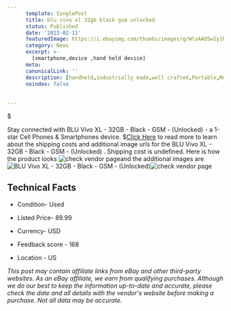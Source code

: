 ```yaml
---
      template: SinglePost
      title: blu vivo xl 32gb black gsm unlocked 
      status: Published
      date: '2023-02-11'
      featuredImage: https://i.ebayimg.com/thumbs/images/g/WlsAAOSw1y1hpbLU/s-l225.jpg
      category: News
      excerpt: >-
        [smartphone,device ,hand held device]
      meta:
      canonicalLink: ''
      description: [handheld,industrially made,well crafted,Portable,Mobile,Compact,Convenient,Lightweight,Maneuverable,Man-portable,Miniature,Carriable,Hand-held,Light,Holdable,Transportable,Mobile device,Pocket-sized,On-the-go,Wireless,Cordless,Compact size,Convenient size, smartphone,device ,hand held device]
      noindex: false
      
        
---
```

$

Stay connected with BLU Vivo XL - 32GB - Black - GSM - (Unlocked)  - a 1-star Cell Phones & Smartphones device.
$[Click Here](https://www.ebay.com/itm/234872069553?hash=item36af775db1%3Ag%3AWlsAAOSw1y1hpbLU&mkevt=1&mkcid=1&mkrid=711-53200-19255-0&campid=%253CePNCampaignId%253E&customid=%253CreferenceId%253E&toolid=10049) to read more to learn about the shipping costs and additional image urls for the BLU Vivo XL - 32GB - Black - GSM - (Unlocked) . Shipping cost is undefined. Here is how the product looks ![check vendor page](https://i.ebayimg.com/thumbs/images/g/WlsAAOSw1y1hpbLU/s-l225.jpg)and the additional images are![BLU Vivo XL - 32GB - Black - GSM - (Unlocked) ](https://i.ebayimg.com/images/g/WlsAAOSw1y1hpbLU/s-l1600.jpg)![check vendor page](https://origin-galleryplus.ebayimg.com/ws/web/234872069553_2_0_1/225x225.jpg,https://origin-galleryplus.ebayimg.com/ws/web/234872069553_3_0_1/225x225.jpg,https://origin-galleryplus.ebayimg.com/ws/web/234872069553_4_0_1/225x225.jpg,https://origin-galleryplus.ebayimg.com/ws/web/234872069553_5_0_1/225x225.jpg,https://origin-galleryplus.ebayimg.com/ws/web/234872069553_6_0_1/225x225.jpg,https://origin-galleryplus.ebayimg.com/ws/web/234872069553_7_0_1/225x225.jpg,https://origin-galleryplus.ebayimg.com/ws/web/234872069553_8_0_1/225x225.jpg)



 ## Technical Facts 



     
      

 - Condition- Used 


      

 - Listed Price- 89.99 


      

 - Currency- USD 


      

 - Feedback score - 168 


      

 - Location - US 


      
      

 *_This post may contain affiliate links from eBay and other third-party websites. As an eBay affiliate, we earn from qualifying purchases. Although we do our best to keep the information up-to-date and accurate, please check the date and all details with the vendor's website before making a purchase. Not all data may be accurate._*







